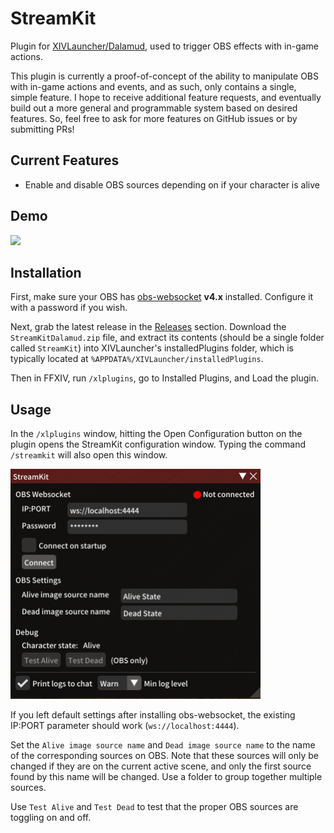 # StreamKit

Plugin for [XIVLauncher/Dalamud](https://goatcorp.github.io/), used to trigger OBS effects with in-game actions.

This plugin is currently a proof-of-concept of the ability to manipulate OBS with in-game actions and events, and as such, only contains a single, simple feature. I hope to receive additional feature requests, and eventually build out a more general and programmable system based on desired features. So, feel free to ask for more features on GitHub issues or by submitting PRs!

## Current Features

- Enable and disable OBS sources depending on if your character is alive

## Demo

<img src="/.github/res/demo.gif">

## Installation

First, make sure your OBS has [obs-websocket](https://github.com/obsproject/obs-websocket) **v4.x** installed. Configure it with a password if you wish.

Next, grab the latest release in the [Releases](https://github.com/Ricimon/FFXIV-StreamKit/releases) section. Download the `StreamKitDalamud.zip` file, and extract its contents (should be a single folder called `StreamKit`) into XIVLauncher's installedPlugins folder, which is typically located at `%APPDATA%/XIVLauncher/installedPlugins`.

Then in FFXIV, run `/xlplugins`, go to Installed Plugins, and Load the plugin.

## Usage

In the `/xlplugins` window, hitting the Open Configuration button on the plugin opens the StreamKit configuration window. Typing the command `/streamkit` will also open this window.

<img src="/.github/res/configuration.png" width=400>

If you left default settings after installing obs-websocket, the existing IP:PORT parameter should work (`ws://localhost:4444`).

Set the `Alive image source name` and `Dead image source name` to the name of the corresponding sources on OBS. Note that these sources will only be changed if they are on the current active scene, and only the first source found by this name will be changed. Use a folder to group together multiple sources.

Use `Test Alive` and `Test Dead` to test that the proper OBS sources are toggling on and off.
